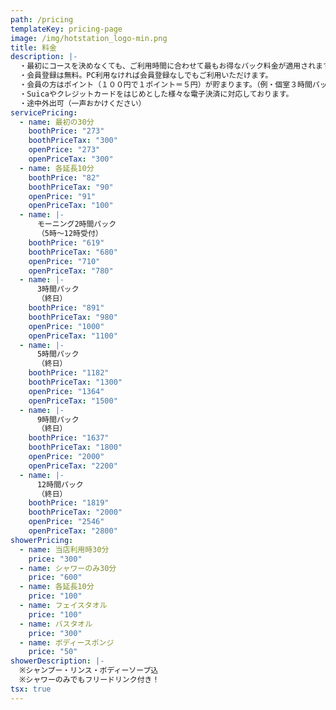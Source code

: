 ```yaml
---
path: /pricing
templateKey: pricing-page
image: /img/hotstation_logo-min.png
title: 料金
description: |-
  ・最初にコースを決めなくても、ご利用時間に合わせて最もお得なパック料金が適用されます！！
  ・会員登録は無料。PC利用なければ会員登録なしでもご利用いただけます。
  ・会員の方はポイント（１００円で１ポイント＝５円）が貯まります。（例・個室３時間パックで５５円分！スゴイ！）
  ・Suicaやクレジットカードをはじめとした様々な電子決済に対応しております。
  ・途中外出可（一声おかけください）
servicePricing:
  - name: 最初の30分
    boothPrice: "273"
    boothPriceTax: "300"
    openPrice: "273"
    openPriceTax: "300"
  - name: 各延長10分
    boothPrice: "82"
    boothPriceTax: "90"
    openPrice: "91"
    openPriceTax: "100"
  - name: |-
      モーニング2時間パック
      （5時～12時受付）
    boothPrice: "619"
    boothPriceTax: "680"
    openPrice: "710"
    openPriceTax: "780"
  - name: |-
      3時間パック
      （終日）
    boothPrice: "891"
    boothPriceTax: "980"
    openPrice: "1000"
    openPriceTax: "1100"
  - name: |-
      5時間パック
      （終日）
    boothPrice: "1182"
    boothPriceTax: "1300"
    openPrice: "1364"
    openPriceTax: "1500"
  - name: |-
      9時間パック
      （終日）
    boothPrice: "1637"
    boothPriceTax: "1800"
    openPrice: "2000"
    openPriceTax: "2200"
  - name: |-
      12時間パック
      （終日）
    boothPrice: "1819"
    boothPriceTax: "2000"
    openPrice: "2546"
    openPriceTax: "2800"
showerPricing:
  - name: 当店利用時30分
    price: "300"
  - name: シャワーのみ30分
    price: "600"
  - name: 各延長10分
    price: "100"
  - name: フェイスタオル
    price: "100"
  - name: バスタオル
    price: "300"
  - name: ボディースポンジ
    price: "50"
showerDescription: |-
  ※シャンプー・リンス・ボディーソープ込
  ※シャワーのみでもフリードリンク付き！
tsx: true
---
```

